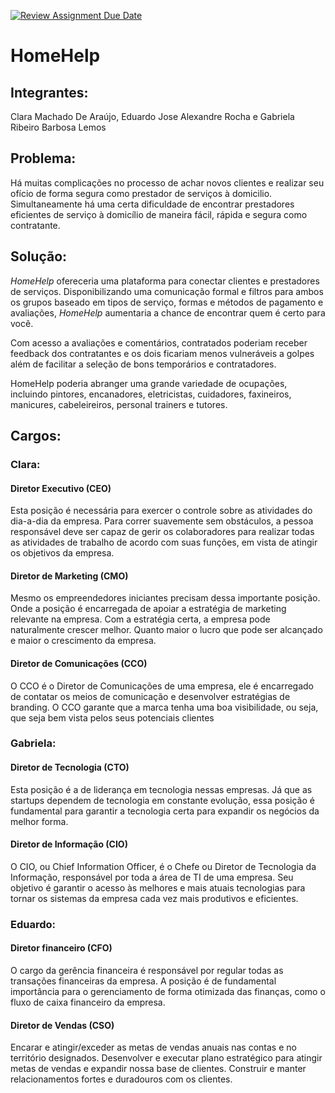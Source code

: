 [![Review Assignment Due Date](https://classroom.github.com/assets/deadline-readme-button-24ddc0f5d75046c5622901739e7c5dd533143b0c8e959d652212380cedb1ea36.svg)](https://classroom.github.com/a/wyNk257G)

# HomeHelp

## Integrantes: 
Clara Machado De Araújo, Eduardo Jose Alexandre Rocha e Gabriela Ribeiro Barbosa Lemos

## Problema:

Há muitas complicações no processo de achar novos clientes e realizar seu ofício de forma segura como prestador de serviços à domicilio. Simultaneamente há uma certa dificuldade de encontrar prestadores eficientes de serviço à domicílio de maneira fácil, rápida e segura como contratante.

## Solução:

_HomeHelp_ ofereceria uma plataforma para conectar clientes e prestadores de serviços. Disponibilizando uma comunicação formal e filtros para ambos os grupos baseado em tipos de serviço, formas e métodos de pagamento e avaliações, _HomeHelp_ aumentaria a chance de encontrar quem é certo para você.

Com acesso a avaliações e comentários, contratados poderiam receber feedback dos contratantes e os dois ficariam menos vulneráveis a golpes além de facilitar a seleção de bons temporários e contratadores.

HomeHelp poderia abranger uma grande variedade de ocupações, incluindo pintores, encanadores, eletricistas, cuidadores, faxineiros, manicures, cabeleireiros, personal trainers e tutores.

## Cargos:

### Clara:

#### Diretor Executivo (CEO)

Esta posição é necessária para exercer o controle sobre as atividades do dia-a-dia da empresa. Para correr suavemente sem obstáculos, a pessoa responsável deve ser capaz de gerir os colaboradores para realizar todas as atividades de trabalho de acordo com suas funções, em vista de atingir os objetivos da empresa.

#### Diretor de Marketing (CMO)

Mesmo os empreendedores iniciantes precisam dessa importante posição. Onde a posição é encarregada de apoiar a estratégia de marketing relevante na empresa. Com a estratégia certa, a empresa pode naturalmente crescer melhor. Quanto maior o lucro que pode ser alcançado e maior o crescimento da empresa.

#### Diretor de Comunicações (CCO)

O CCO é o Diretor de Comunicações de uma empresa, ele é encarregado de contatar os meios de comunicação e desenvolver estratégias de branding. O CCO garante que a marca tenha uma boa visibilidade, ou seja, que seja bem vista pelos seus potenciais clientes

### Gabriela:

#### Diretor de Tecnologia (CTO)

Esta posição é a de liderança em tecnologia nessas empresas. Já que as startups dependem de tecnologia em constante evolução, essa posição é fundamental para garantir a tecnologia certa para expandir os negócios da melhor forma.

#### Diretor de Informação (CIO)
  
O CIO, ou Chief Information Officer, é o Chefe ou Diretor de Tecnologia da Informação, responsável por toda a área de TI de uma empresa. Seu objetivo é garantir o acesso às melhores e mais atuais tecnologias para tornar os sistemas da empresa cada vez mais produtivos e eficientes.

### Eduardo:

#### Diretor financeiro (CFO)

O cargo da gerência financeira é responsável por regular todas as transações financeiras da empresa. A posição é de fundamental importância para o gerenciamento de forma otimizada das finanças, como o fluxo de caixa financeiro da empresa.

#### Diretor de Vendas (CSO)

Encarar e atingir/exceder as metas de vendas anuais nas contas e no território designados. Desenvolver e executar plano estratégico para atingir metas de vendas e expandir nossa base de clientes. Construir e manter relacionamentos fortes e duradouros com os clientes.
